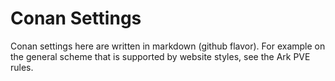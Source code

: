 # **Conan Settings**

Conan settings here are written in markdown (github flavor). For example on the general scheme that is supported by website styles, see the Ark PVE rules.
